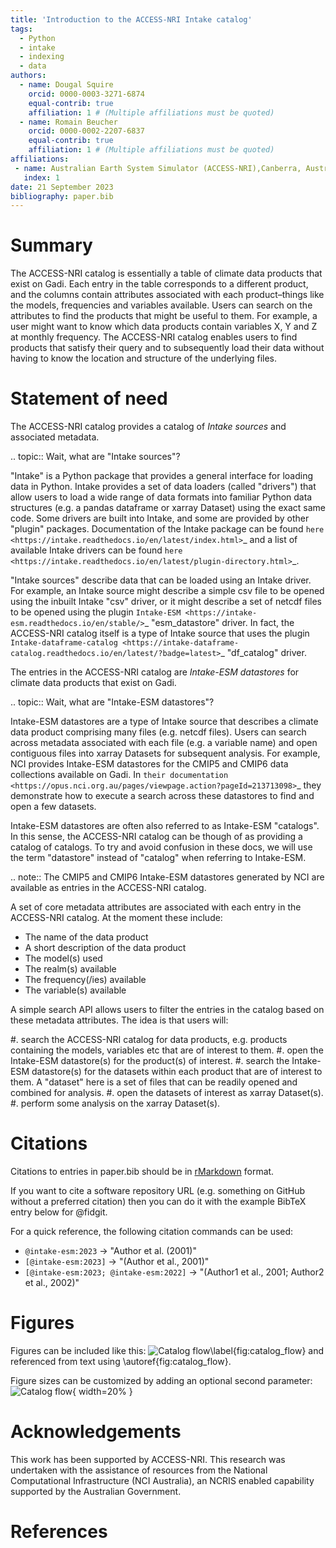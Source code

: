 ```yaml
---
title: 'Introduction to the ACCESS-NRI Intake catalog'
tags:
  - Python
  - intake
  - indexing
  - data
authors:
  - name: Dougal Squire
    orcid: 0000-0003-3271-6874
    equal-contrib: true
    affiliation: 1 # (Multiple affiliations must be quoted)
  - name: Romain Beucher
    orcid: 0000-0002-2207-6837
    equal-contrib: true
    affiliation: 1 # (Multiple affiliations must be quoted)
affiliations:
 - name: Australian Earth System Simulator (ACCESS-NRI),Canberra, Australia
   index: 1
date: 21 September 2023
bibliography: paper.bib
---
```


# Summary

The ACCESS-NRI catalog is essentially a table of climate data products that exist on Gadi. Each entry in the table corresponds to a different product, and the columns contain attributes associated with each product–things like the models, frequencies and variables available. Users can search on the attributes to find the products that might be useful to them. For example, a user might want to know which data products contain variables X, Y and Z at monthly frequency. The ACCESS-NRI catalog enables users to find products that satisfy their query and to subsequently load their data without having to know the location and structure of the underlying files.

# Statement of need

The ACCESS-NRI catalog provides a catalog of *Intake sources* and associated metadata.

.. topic:: Wait, what are "Intake sources"?

   "Intake" is a Python package that provides a general interface for loading data in Python. 
   Intake provides a set of data loaders (called "drivers") that allow users to load a wide range of 
   data formats into familiar Python data structures (e.g. a pandas dataframe or xarray Dataset) 
   using the exact same code. Some drivers are built into Intake, and some are provided by other 
   "plugin" packages. Documentation of the Intake package can be found 
   `here <https://intake.readthedocs.io/en/latest/index.html>`_ and a list of available Intake drivers 
   can be found `here <https://intake.readthedocs.io/en/latest/plugin-directory.html>`_.

   "Intake sources" describe data that can be loaded using an Intake driver. For example, an Intake 
   source might describe a simple csv file to be opened using the inbuilt Intake "csv" driver, or it 
   might describe a set of netcdf files to be opened using the plugin 
   `Intake-ESM <https://intake-esm.readthedocs.io/en/stable/>`_ "esm_datastore" driver. In fact, the 
   ACCESS-NRI catalog itself is a type of Intake source that uses the plugin 
   `Intake-dataframe-catalog <https://intake-dataframe-catalog.readthedocs.io/en/latest/?badge=latest>`_ 
   "df_catalog" driver.

The entries in the ACCESS-NRI catalog are *Intake-ESM datastores* for climate data products that exist 
on Gadi.

.. topic:: Wait, what are "Intake-ESM datastores"?

   Intake-ESM datastores are a type of Intake source that describes a climate data product comprising 
   many files (e.g. netcdf files). Users can search across metadata associated with each file (e.g. 
   a variable name) and open contiguous files into xarray Datasets for subsequent analysis. For 
   example, NCI provides Intake-ESM datastores for the CMIP5 and CMIP6 data collections available on 
   Gadi. In `their documentation <https://opus.nci.org.au/pages/viewpage.action?pageId=213713098>`_ 
   they demonstrate how to execute a search across these datastores to find and open a few datasets.

   Intake-ESM datastores are often also referred to as Intake-ESM "catalogs". In this sense, the 
   ACCESS-NRI catalog can be though of as providing a catalog of catalogs. To try and avoid confusion 
   in these docs, we will use the term "datastore" instead of "catalog" when referring to Intake-ESM.
   
   .. note::
      The CMIP5 and CMIP6 Intake-ESM datastores generated by NCI are available as entries in the 
      ACCESS-NRI catalog.

A set of core metadata attributes are associated with each entry in the ACCESS-NRI catalog. At the 
moment these include:

* The name of the data product
* A short description of the data product
* The model(s) used
* The realm(s) available
* The frequency(/ies) available 
* The variable(s) available

A simple search API allows users to filter the entries in the catalog based on these metadata 
attributes. The idea is that users will:

#. search the ACCESS-NRI catalog for data products, e.g. products containing the models, variables etc 
   that are of interest to them.
#. open the Intake-ESM datastore(s) for the product(s) of interest. 
#. search the Intake-ESM datastore(s) for the datasets within each product that are of interest to them.
   A "dataset" here is a set of files that can be readily opened and combined for analysis.
#. open the datasets of interest as xarray Dataset(s).
#. perform some analysis on the xarray Dataset(s).


# Citations

Citations to entries in paper.bib should be in
[rMarkdown](http://rmarkdown.rstudio.com/authoring_bibliographies_and_citations.html)
format.

If you want to cite a software repository URL (e.g. something on GitHub without a preferred
citation) then you can do it with the example BibTeX entry below for @fidgit.

For a quick reference, the following citation commands can be used:
- `@intake-esm:2023`  ->  "Author et al. (2001)"
- `[@intake-esm:2023]` -> "(Author et al., 2001)"
- `[@intake-esm:2023; @intake-esm:2022]` -> "(Author1 et al., 2001; Author2 et al., 2002)"

# Figures

Figures can be included like this:
![Catalog flow\label{fig:catalog_flow}](catalog_flow.svg)
and referenced from text using \autoref{fig:catalog_flow}.

Figure sizes can be customized by adding an optional second parameter:
![Catalog flow](catalog_flow.svg){ width=20% }

# Acknowledgements

This work has been supported by ACCESS-NRI.
This research was undertaken with the assistance of resources from the National Computational Infrastructure (NCI Australia), an NCRIS enabled capability supported by the Australian Government.

# References
